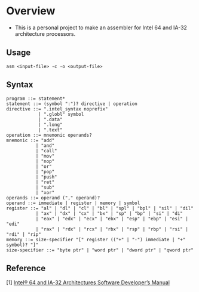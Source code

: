 # Overview
* This is a personal project to make an assembler for Intel 64 and IA-32 architecture processors.

## Usage
```
asm <input-file> -c -o <output-file>
```

## Syntax

```
program ::= statement*
statement ::= (symbol ":")? directive | operation
directive ::= ".intel_syntax noprefix"
            | ".globl" symbol
            | ".data"
            | ".long"
            | ".text"
operation ::= mnemonic operands?
mnemonic ::= "add"
           | "and"
           | "call"
           | "mov"
           | "nop"
           | "or"
           | "pop"
           | "push"
           | "ret"
           | "sub"
           | "xor"
operands ::= operand ("," operand)?
operand ::= immediate | register | memory | symbol
register ::= "al" | "dl" | "cl" | "bl" | "spl" | "bpl" | "sil" | "dil"
           | "ax" | "dx" | "cx" | "bx" | "sp" | "bp" | "si" | "di"
           | "eax" | "edx" | "ecx" | "ebx" | "esp" | "ebp" | "esi" | "edi"
           | "rax" | "rdx" | "rcx" | "rbx" | "rsp" | "rbp" | "rsi" | "rdi" | "rip"
memory ::= size-specifier "[" register (("+" | "-") immediate | "+" symbol)? "]"
size-specifier ::= "byte ptr" | "word ptr" | "dword ptr" | "qword ptr"
```

## Reference
[1] [Intel® 64 and IA-32 Architectures Software Developer’s Manual](
https://software.intel.com/content/www/us/en/develop/download/intel-64-and-ia-32-architectures-sdm-combined-volumes-1-2a-2b-2c-2d-3a-3b-3c-3d-and-4.html)
